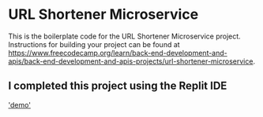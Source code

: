 # URL Shortener Microservice

This is the boilerplate code for the URL Shortener Microservice project. Instructions for building your project can be found at https://www.freecodecamp.org/learn/back-end-development-and-apis/back-end-development-and-apis-projects/url-shortener-microservice.

## I completed this project using the Replit IDE
 
['demo'](https://boilerplate-project-urlshortener.adamcodes2843.repl.co)